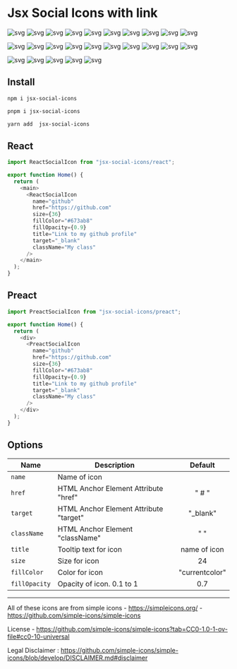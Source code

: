 # Jsx Social Icons with link

![svg](https://cdn.phothin.dev/icons/codepen.svg) ![svg](https://cdn.phothin.dev/icons/codesandbox.svg) ![svg](https://cdn.phothin.dev/icons/devdotto.svg)
![svg](https://cdn.phothin.dev/icons/discord.svg) ![svg](https://cdn.phothin.dev/icons/facebook.svg) ![svg](https://cdn.phothin.dev/icons/gitbook.svg)
![svg](https://cdn.phothin.dev/icons/github.svg) ![svg](https://cdn.phothin.dev/icons/gitlab.svg) ![svg](https://cdn.phothin.dev/icons/hashnode.svg)
![svg](https://cdn.phothin.dev/icons/jsfiddle.svg) 

![svg](https://cdn.phothin.dev/icons/line.svg) ![svg](https://cdn.phothin.dev/icons/linkedin.svg) ![svg](https://cdn.phothin.dev/icons/mastodon.svg)
![svg](https://cdn.phothin.dev/icons/medium.svg) ![svg](https://cdn.phothin.dev/icons/messenger.svg) ![svg](https://cdn.phothin.dev/icons/slack.svg)
![svg](https://cdn.phothin.dev/icons/stackedit.svg) ![svg](https://cdn.phothin.dev/icons/stackoverflow.svg) ![svg](https://cdn.phothin.dev/icons/telegram.svg)
![svg](https://cdn.phothin.dev/icons/viber.svg) 

![svg](https://cdn.phothin.dev/icons/wechat.svg) ![svg](https://cdn.phothin.dev/icons/whatsapp.svg) ![svg](https://cdn.phothin.dev/icons/wordpress.svg)
![svg](https://cdn.phothin.dev/icons/youtube.svg) ![svg](https://cdn.phothin.dev/icons/x.svg) 


## Install

```bash
npm i jsx-social-icons
```

```bash
pnpm i jsx-social-icons
```

```bash
yarn add  jsx-social-icons
```

## React

```ts
import ReactSocialIcon from "jsx-social-icons/react";

export function Home() {
  return (
    <main>
      <ReactSocialIcon
        name="github"
        href="https://github.com"
        size={36}
        fillColor="#673ab8"
        fillOpacity={0.9}
        title="Link to my github profile"
        target="_blank"
        className="My class"
      />
    </main>
  );
}
```

## Preact

```ts
import PreactSocialIcon from "jsx-social-icons/preact";

export function Home() {
  return (
    <div>
      <PreactSocialIcon
        name="github"
        href="https://github.com"
        size={36}
        fillColor="#673ab8"
        fillOpacity={0.9}
        title="Link to my github profile"
        target="_blank"
        className="My class"
      />
    </div>
  );
}
```

## Options

| Name          | Description                            |    Default     |
| ------------- | -------------------------------------- | :------------: |
| `name`        | Name of icon                           |                |
| `href`        | HTML Anchor Element Attribute "href"   |     " # "      |
| `target`      | HTML Anchor Element Attribute "target" |   "\_blank"    |
| `className`   | HTML Anchor Element "className"        |      " "       |
| `title`       | Tooltip text for icon                  |  name of icon  |
| `size`        | Size for icon                          |       24       |
| `fillColor`   | Color for icon                         | "currentcolor" |
| `fillOpacity` | Opacity of icon. 0.1 to 1              |      0.7       |


***

All of these icons are from simple icons - https://simpleicons.org/ - https://github.com/simple-icons/simple-icons

License - https://github.com/simple-icons/simple-icons?tab=CC0-1.0-1-ov-file#cc0-10-universal

Legal Disclaimer : https://github.com/simple-icons/simple-icons/blob/develop/DISCLAIMER.md#disclaimer
